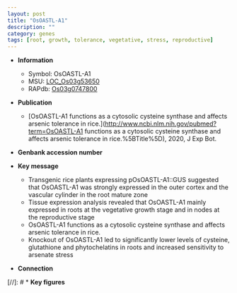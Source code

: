 ```yaml
---
layout: post
title: "OsOASTL-A1"
description: ""
category: genes
tags: [root, growth, tolerance, vegetative, stress, reproductive]
---
```


* **Information**  
    + Symbol: OsOASTL-A1  
    + MSU: [LOC_Os03g53650](http://rice.uga.edu/cgi-bin/ORF_infopage.cgi?orf=LOC_Os03g53650)  
    + RAPdb: [Os03g0747800](http://rapdb.dna.affrc.go.jp/viewer/gbrowse_details/irgsp1?name=Os03g0747800)  

* **Publication**  
    + [OsOASTL-A1 functions as a cytosolic cysteine synthase and affects arsenic tolerance in rice.](http://www.ncbi.nlm.nih.gov/pubmed?term=OsOASTL-A1 functions as a cytosolic cysteine synthase and affects arsenic tolerance in rice.%5BTitle%5D), 2020, J Exp Bot.

* **Genbank accession number**  

* **Key message**  
    + Transgenic rice plants expressing pOsOASTL-A1::GUS suggested that OsOASTL-A1 was strongly expressed in the outer cortex and the vascular cylinder in the root mature zone
    + Tissue expression analysis revealed that OsOASTL-A1 mainly expressed in roots at the vegetative growth stage and in nodes at the reproductive stage
    + OsOASTL-A1 functions as a cytosolic cysteine synthase and affects arsenic tolerance in rice.
    + Knockout of OsOASTL-A1 led to significantly lower levels of cysteine, glutathione and phytochelatins in roots and increased sensitivity to arsenate stress

* **Connection**  

[//]: # * **Key figures**  


